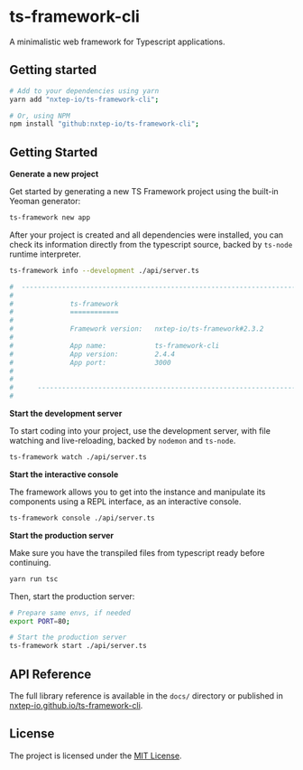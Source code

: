 ts-framework-cli
================

A minimalistic web framework for Typescript applications.

## Getting started

```bash
# Add to your dependencies using yarn
yarn add "nxtep-io/ts-framework-cli";

# Or, using NPM
npm install "github:nxtep-io/ts-framework-cli";
```

## Getting Started

**Generate a new project**

Get started by generating a new TS Framework project using the built-in Yeoman generator:

```bash
ts-framework new app
```

After your project is created and all dependencies were installed, you can check its information directly from
the typescript source, backed by `ts-node` runtime interpreter.

```bash
ts-framework info --development ./api/server.ts

#  --------------------------------------------------------------------------------
#                                                                                        
#              ts-framework                                                              
#              ============                                                              
#                                                                                        
#              Framework version:   nxtep-io/ts-framework#2.3.2                                       
#                                                                                        
#              App name:            ts-framework-cli                                          
#              App version:         2.4.4                                       
#              App port:            3000                             
#                                                                                        
#      
#      --------------------------------------------------------------------------------
#
```

**Start the development server**

To start coding into your project, use the development server, with file watching and live-reloading, backed by `nodemon` and `ts-node`.

```bash
ts-framework watch ./api/server.ts
```

**Start the interactive console**

The framework allows you to get into the instance and manipulate its components using a REPL interface, as an interactive console.

```bash
ts-framework console ./api/server.ts
```



**Start the production server**

Make sure you have the transpiled files from typescript ready before continuing.

```bash
yarn run tsc
```

Then, start the production server:

```bash
# Prepare same envs, if needed
export PORT=80;

# Start the production server
ts-framework start ./api/server.ts
```

## API Reference

The full library reference is available in the `docs/` directory or published in [nxtep-io.github.io/ts-framework-cli](https://nxtep-io.github.io/ts-framework-cli).


## License

The project is licensed under the [MIT License](./LICENSE.md).
